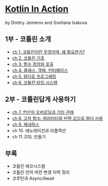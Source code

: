 # [Kotlin In Action](http://www.yes24.com/Product/Goods/55148593)

by Dmitry Jemerov and Svetlana Isakova

## 1부 - 코틀린 소개

- [ch 1. 코틀린이란 무엇이며, 왜 필요한가?](./src/main/kotlin/ch1)
- [ch 2. 코틀린 기초](./src/main/kotlin/ch2)
- [ch 3. 함수 정의와 호출](./src/main/kotlin/ch3)
- [ch 4. 클래스, 객체, 인터페이스](./src/main/kotlin/ch4)
- [ch 5. 람다로 프로그래밍](./src/main/kotlin/ch5)
- [ch 6. 코틀린 타입 시스템](./src/main/kotlin/ch6)

## 2부 - 코틀린답게 사용하기

- [ch 7. 연산자 오버로딩과 기타 관례](./src/main/kotlin/ch7)
- [ch 8. 고차 함수: 파라미터와 반환 값으로 람다 사용](./src/main/kotlin/ch8)
- [ch 9. 제네릭스](./src/main/kotlin/ch9)
- ch 10. 애노테이션과 리플렉션
- ch 11. DSL 만들기

## 부록

- 코틀린 에코시스템
- 코틀린 언어 버전 변경 이력 정리
- 코루틴과 Async/Await 
